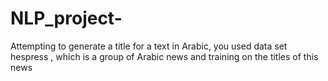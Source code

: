 # NLP_project-
Attempting to generate a title for a text in Arabic, you used data set hespress , which is a group of Arabic news and training on the titles of this news
